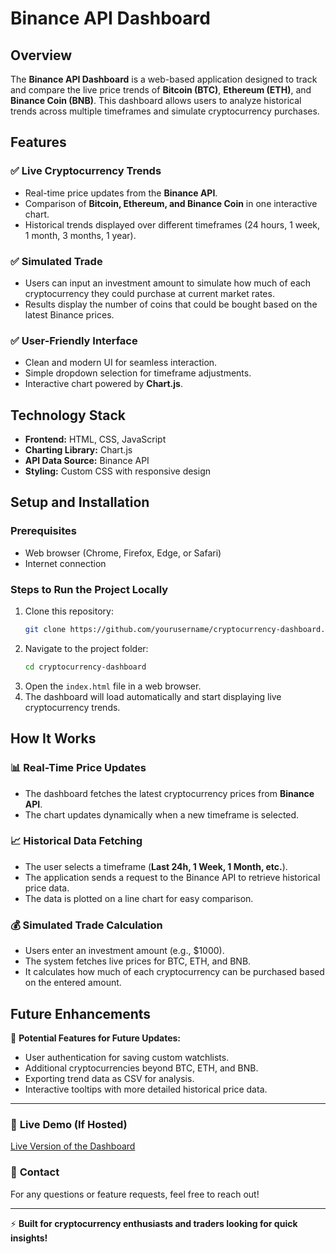 # Binance API Dashboard

## Overview
The **Binance API Dashboard** is a web-based application designed to track and compare the live price trends of **Bitcoin (BTC)**, **Ethereum (ETH)**, and **Binance Coin (BNB)**. This dashboard allows users to analyze historical trends across multiple timeframes and simulate cryptocurrency purchases.

## Features
### ✅ **Live Cryptocurrency Trends**
- Real-time price updates from the **Binance API**.
- Comparison of **Bitcoin, Ethereum, and Binance Coin** in one interactive chart.
- Historical trends displayed over different timeframes (24 hours, 1 week, 1 month, 3 months, 1 year).

### ✅ **Simulated Trade**
- Users can input an investment amount to simulate how much of each cryptocurrency they could purchase at current market rates.
- Results display the number of coins that could be bought based on the latest Binance prices.

### ✅ **User-Friendly Interface**
- Clean and modern UI for seamless interaction.
- Simple dropdown selection for timeframe adjustments.
- Interactive chart powered by **Chart.js**.

## Technology Stack
- **Frontend:** HTML, CSS, JavaScript
- **Charting Library:** Chart.js
- **API Data Source:** Binance API
- **Styling:** Custom CSS with responsive design

## Setup and Installation
### Prerequisites
- Web browser (Chrome, Firefox, Edge, or Safari)
- Internet connection

### Steps to Run the Project Locally
1. Clone this repository:
   ```bash
   git clone https://github.com/yourusername/cryptocurrency-dashboard.git
   ```
2. Navigate to the project folder:
   ```bash
   cd cryptocurrency-dashboard
   ```
3. Open the `index.html` file in a web browser.
4. The dashboard will load automatically and start displaying live cryptocurrency trends.

## How It Works
### 📊 **Real-Time Price Updates**
- The dashboard fetches the latest cryptocurrency prices from **Binance API**.
- The chart updates dynamically when a new timeframe is selected.

### 📈 **Historical Data Fetching**
- The user selects a timeframe (**Last 24h, 1 Week, 1 Month, etc.**).
- The application sends a request to the Binance API to retrieve historical price data.
- The data is plotted on a line chart for easy comparison.

### 💰 **Simulated Trade Calculation**
- Users enter an investment amount (e.g., $1000).
- The system fetches live prices for BTC, ETH, and BNB.
- It calculates how much of each cryptocurrency can be purchased based on the entered amount.

## Future Enhancements
🚀 **Potential Features for Future Updates:**
- User authentication for saving custom watchlists.
- Additional cryptocurrencies beyond BTC, ETH, and BNB.
- Exporting trend data as CSV for analysis.
- Interactive tooltips with more detailed historical price data.

---
### 🔗 **Live Demo** (If Hosted)
[Live Version of the Dashboard](https://gfiorino.github.io/Binance-Api-Dashboard/)

### 📩 **Contact**
For any questions or feature requests, feel free to reach out!

---
⚡ **Built for cryptocurrency enthusiasts and traders looking for quick insights!**

